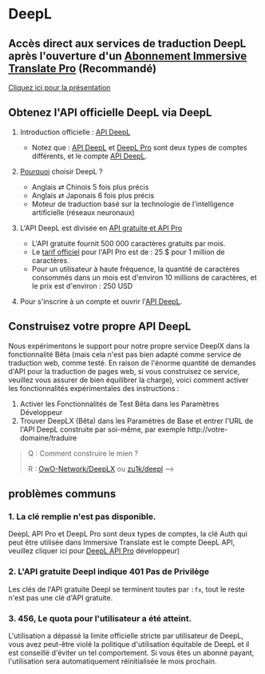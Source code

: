# DeepL

## Accès direct aux services de traduction DeepL après l'ouverture d'un [Abonnement Immersive Translate Pro](https://immersivetranslate.com/en/pricing/) (Recommandé)

[Cliquez ici pour la présentation](https://immersivetranslate.com/en/pricing/)

## Obtenez l'API officielle DeepL via DeepL

1. Introduction officielle : [API DeepL](https://www.deepl.com/en/pro#developer)
   - Notez que : [API DeepL](https://www.deepl.com/en/pro#developer) et [DeepL Pro](https://www.deepl.com/pro) sont deux types de comptes différents, et le compte [API DeepL](https://www.deepl.com/en/pro/select-country#developer).

2. [Pourquoi](https://www.deepl.com/en/whydeepl) choisir DeepL ?

   - Anglais ⇄ Chinois 5 fois plus précis
   - Anglais ⇄ Japonais 6 fois plus précis
   - Moteur de traduction basé sur la technologie de l'intelligence artificielle (réseaux neuronaux)

3. L'API DeepL est divisée en [API gratuite et API Pro](https://www.deepl.com/en/pro#developer)

   - L'API gratuite fournit 500 000 caractères gratuits par mois.
   - Le [tarif officiel](https://www.deepl.com/en/pro#developer) pour l'API Pro est de : 25 $ pour 1 million de caractères.
   - Pour un utilisateur à haute fréquence, la quantité de caractères consommés dans un mois est d'environ 10 millions de caractères, et le prix est d'environ : 250 USD

4. Pour s'inscrire à un compte et ouvrir l'[API DeepL](https://www.deepl.com/en/pro#developer).

## Construisez votre propre API DeepL

Nous expérimentons le support pour notre propre service DeeplX dans la fonctionnalité Bêta (mais cela n'est pas bien adapté comme service de traduction web, comme testé. En raison de l'énorme quantité de demandes d'API pour la traduction de pages web, si vous construisez ce service, veuillez vous assurer de bien équilibrer la charge), voici comment activer les fonctionnalités expérimentales des instructions :

1. Activer les Fonctionnalités de Test Bêta dans les Paramètres Développeur
2. Trouver DeepLX (Bêta) dans les Paramètres de Base et entrer l'URL de l'API DeepL construite par soi-même, par exemple http\://votre-domaine/traduire

> Q : Comment construire le mien ?
>
> R : [OwO-Network/DeepLX](https://github.com/OwO-Network/DeepLX#setup-on-immersive-translate) ou [zu1k/deepl](https://github.com/KyleChoy/zotero-pdf-translate/blob/CustomDeepL/README.md) -->

## problèmes communs

### 1. La clé remplie n'est pas disponible.

DeepL API Pro et DeepL Pro sont deux types de comptes, la clé Auth qui peut être utilisée dans Immersive Translate est le compte DeepL API, veuillez cliquer ici pour [DeepL API Pro](https://www.deepl.com/en/pro/select-country#) développeur)

### 2. L'API gratuite Deepl indique 401 Pas de Privilège

Les clés de l'API gratuite Deepl se terminent toutes par `:fx`, tout le reste n'est pas une clé d'API gratuite.

### 3. 456, Le quota pour l'utilisateur a été atteint.

L'utilisation a dépassé la limite officielle stricte par utilisateur de DeepL, vous avez peut-être violé la politique d'utilisation équitable de DeepL et il est conseillé d'éviter un tel comportement. Si vous êtes un abonné payant, l'utilisation sera automatiquement réinitialisée le mois prochain.